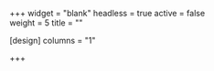 +++
widget = "blank"
headless = true 
active = false  
weight = 5
title = ""

[design]
  columns = "1"

+++

<br><br>

<!-- In the list below you can find information on our [current members](#researchers) and recent [alumni](#alumni). For a list of current opportunities, you can visit our [recruitment](recruitment) page. -->